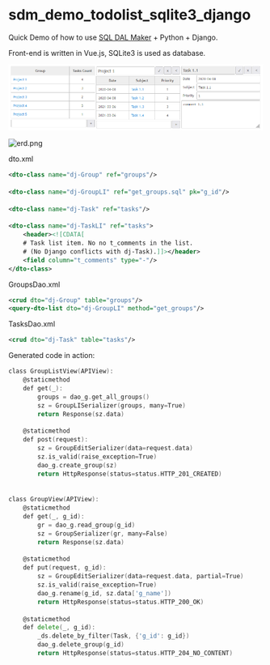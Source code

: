 # sdm_demo_todolist_sqlite3_django
Quick Demo of how to use [SQL DAL Maker](https://github.com/panedrone/sqldalmaker) + Python + Django.

Front-end is written in Vue.js, SQLite3 is used as database.

![demo-go.png](demo-go.png)

![erd.png](erd.png)

dto.xml
```xml
<dto-class name="dj-Group" ref="groups"/>

<dto-class name="dj-GroupLI" ref="get_groups.sql" pk="g_id"/>

<dto-class name="dj-Task" ref="tasks"/>

<dto-class name="dj-TaskLI" ref="tasks">
    <header><![CDATA[
    # Task list item. No no t_comments in the list.
    # (No Django conflicts with dj-Task).]]></header>
    <field column="t_comments" type="-"/>
</dto-class>
```
GroupsDao.xml
```xml
<crud dto="dj-Group" table="groups"/>
<query-dto-list dto="dj-GroupLI" method="get_groups"/>
```
TasksDao.xml
```xml
<crud dto="dj-Task" table="tasks"/>
```
Generated code in action:
```go
class GroupListView(APIView):
    @staticmethod
    def get(_):
        groups = dao_g.get_all_groups()
        sz = GroupLISerializer(groups, many=True)
        return Response(sz.data)
    
    @staticmethod
    def post(request):
        sz = GroupEditSerializer(data=request.data)
        sz.is_valid(raise_exception=True)
        dao_g.create_group(sz)
        return HttpResponse(status=status.HTTP_201_CREATED)


class GroupView(APIView):
    @staticmethod
    def get(_, g_id):
        gr = dao_g.read_group(g_id)
        sz = GroupSerializer(gr, many=False)
        return Response(sz.data)
    
    @staticmethod
    def put(request, g_id):
        sz = GroupEditSerializer(data=request.data, partial=True)
        sz.is_valid(raise_exception=True)
        dao_g.rename(g_id, sz.data['g_name'])
        return HttpResponse(status=status.HTTP_200_OK)
    
    @staticmethod
    def delete(_, g_id):
        _ds.delete_by_filter(Task, {'g_id': g_id})
        dao_g.delete_group(g_id)
        return HttpResponse(status=status.HTTP_204_NO_CONTENT)
```